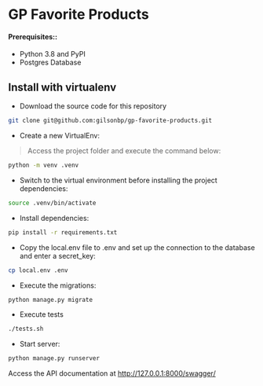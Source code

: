 # GP Favorite Products

#### Prerequisites::
- Python 3.8 and PyPI
- Postgres Database

## Install with virtualenv
- Download the source code for this repository
```bash
git clone git@github.com:gilsonbp/gp-favorite-products.git
```

- Create a new VirtualEnv:
> Access the project folder and execute the command below:
```bash
python -m venv .venv
```

- Switch to the virtual environment before installing the project dependencies:
```bash
source .venv/bin/activate
```

- Install dependencies:
```bash
pip install -r requirements.txt
```
- Copy the local.env file to .env and set up the connection to the database and enter a secret_key:
```bash
cp local.env .env
```

- Execute the migrations:
```bash
python manage.py migrate 
```

- Execute tests
```bash
./tests.sh
```

- Start server:
```bash
python manage.py runserver 
```
Access the API documentation at http://127.0.0.1:8000/swagger/
